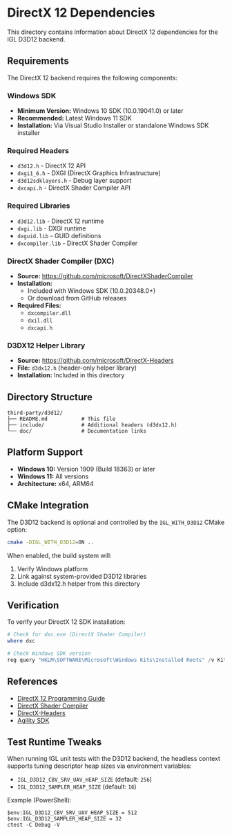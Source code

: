 # DirectX 12 Dependencies

This directory contains information about DirectX 12 dependencies for the IGL D3D12 backend.

## Requirements

The DirectX 12 backend requires the following components:

### Windows SDK
- **Minimum Version:** Windows 10 SDK (10.0.19041.0) or later
- **Recommended:** Latest Windows 11 SDK
- **Installation:** Via Visual Studio Installer or standalone Windows SDK installer

### Required Headers
- `d3d12.h` - DirectX 12 API
- `dxgi1_6.h` - DXGI (DirectX Graphics Infrastructure)
- `d3d12sdklayers.h` - Debug layer support
- `dxcapi.h` - DirectX Shader Compiler API

### Required Libraries
- `d3d12.lib` - DirectX 12 runtime
- `dxgi.lib` - DXGI runtime
- `dxguid.lib` - GUID definitions
- `dxcompiler.lib` - DirectX Shader Compiler

### DirectX Shader Compiler (DXC)
- **Source:** https://github.com/microsoft/DirectXShaderCompiler
- **Installation:**
  - Included with Windows SDK (10.0.20348.0+)
  - Or download from GitHub releases
- **Required Files:**
  - `dxcompiler.dll`
  - `dxil.dll`
  - `dxcapi.h`

### D3DX12 Helper Library
- **Source:** https://github.com/microsoft/DirectX-Headers
- **File:** `d3dx12.h` (header-only helper library)
- **Installation:** Included in this directory

## Directory Structure

```
third-party/d3d12/
├── README.md           # This file
├── include/            # Additional headers (d3dx12.h)
└── doc/                # Documentation links
```

## Platform Support

- **Windows 10:** Version 1909 (Build 18363) or later
- **Windows 11:** All versions
- **Architecture:** x64, ARM64

## CMake Integration

The D3D12 backend is optional and controlled by the `IGL_WITH_D3D12` CMake option:

```bash
cmake -DIGL_WITH_D3D12=ON ..
```

When enabled, the build system will:
1. Verify Windows platform
2. Link against system-provided D3D12 libraries
3. Include d3dx12.h helper from this directory

## Verification

To verify your DirectX 12 SDK installation:

```powershell
# Check for dxc.exe (DirectX Shader Compiler)
where dxc

# Check Windows SDK version
reg query "HKLM\SOFTWARE\Microsoft\Windows Kits\Installed Roots" /v KitsRoot10
```

## References

- [DirectX 12 Programming Guide](https://learn.microsoft.com/en-us/windows/win32/direct3d12/directx-12-programming-guide)
- [DirectX Shader Compiler](https://github.com/microsoft/DirectXShaderCompiler)
- [DirectX-Headers](https://github.com/microsoft/DirectX-Headers)
- [Agility SDK](https://devblogs.microsoft.com/directx/directx12agility/)

## Test Runtime Tweaks

When running IGL unit tests with the D3D12 backend, the headless context supports tuning descriptor heap sizes via environment variables:

- `IGL_D3D12_CBV_SRV_UAV_HEAP_SIZE` (default: `256`)
- `IGL_D3D12_SAMPLER_HEAP_SIZE` (default: `16`)

Example (PowerShell):
```
$env:IGL_D3D12_CBV_SRV_UAV_HEAP_SIZE = 512
$env:IGL_D3D12_SAMPLER_HEAP_SIZE = 32
ctest -C Debug -V
```
